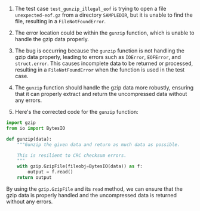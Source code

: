 1. The test case `test_gunzip_illegal_eof` is trying to open a file `unexpected-eof.gz` from a directory `SAMPLEDIR`, but it is unable to find the file, resulting in a `FileNotFoundError`.

2. The error location could be within the `gunzip` function, which is unable to handle the gzip data properly.

3. The bug is occurring because the `gunzip` function is not handling the gzip data properly, leading to errors such as `IOError`, `EOFError`, and `struct.error`. This causes incomplete data to be returned or processed, resulting in a `FileNotFoundError` when the function is used in the test case.

4. The `gunzip` function should handle the gzip data more robustly, ensuring that it can properly extract and return the uncompressed data without any errors.

5. Here's the corrected code for the `gunzip` function:

```python
import gzip
from io import BytesIO

def gunzip(data):
    """Gunzip the given data and return as much data as possible.

    This is resilient to CRC checksum errors.
    """
    with gzip.GzipFile(fileobj=BytesIO(data)) as f:
        output = f.read()
    return output
```

By using the `gzip.GzipFile` and its `read` method, we can ensure that the gzip data is properly handled and the uncompressed data is returned without any errors.